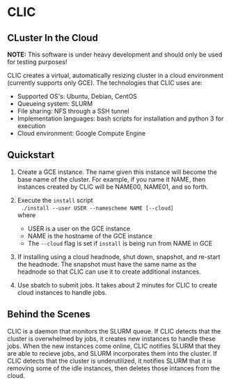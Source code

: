 # CLIC
## CLuster In the Cloud

__NOTE:__ This software is under heavy development and should only be used for testing purposes!

CLIC creates a virtual, automatically resizing cluster in a cloud environment (currently supports only GCE). The technologies that CLIC uses are:
  * Supported OS's: Ubuntu, Debian, CentOS
  * Queueing system: SLURM
  * File sharing: NFS through a SSH tunnel
  * Implementation languages: bash scripts for installation and python 3 for execution
  * Cloud environment: Google Compute Engine

## Quickstart

1. Create a GCE instance. The name given this instance will become the base name of the cluster. For example, if you name it NAME, then instances created by CLIC will be NAME00, NAME01, and so forth.

2. Execute the `install` script  
&nbsp;&nbsp;`./install --user USER --namescheme NAME [--cloud]`  
where
    * USER is a user on the GCE instance
    * NAME is the hostname of the GCE instance
    * The `--cloud` flag is set if `install` is being run from NAME in GCE

3. If installing using a cloud headnode, shut down, snapshot, and re-start the headnode. The snapshot must have the same name as the headnode so that CLIC can use it to create additional instances.

4. Use sbatch to submit jobs. It takes about 2 minutes for CLIC to create cloud instances to handle jobs.

## Behind the Scenes

CLIC is a daemon that monitors the SLURM queue. If CLIC detects that the cluster is overwhelmed by jobs, it creates new instances to handle these jobs. When the new instances come online, CLIC notifies SLURM that they are able to recieve jobs, and SLURM incorporates them into the cluster. If CLIC detects that the cluster is underutilized, it notifies SLURM that it is removing some of the idle instances, then deletes those intances from the cloud.
